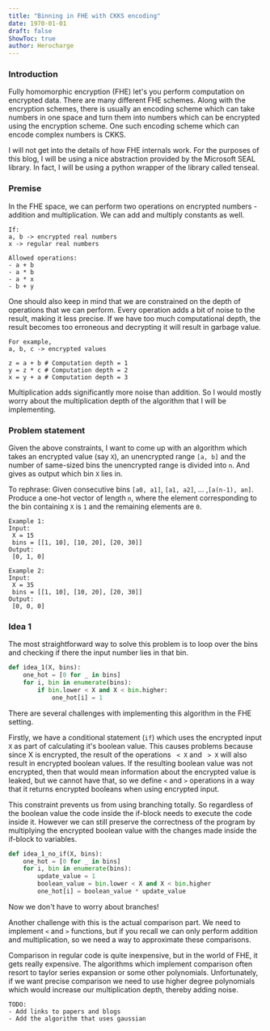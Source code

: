 ```yaml
---
title: "Binning in FHE with CKKS encoding"
date: 1970-01-01
draft: false
ShowToc: true
author: Herocharge
---
```


### Introduction

Fully homomorphic encryption (FHE) let's you perform computation on encrypted data. There are many different FHE schemes. Along with the encryption schemes, there is usually an encoding scheme which can take numbers in one space and turn them into numbers which can be encrypted using the encryption scheme. One such encoding scheme which can encode complex numbers is CKKS.  

I will not get into the details of how FHE internals work. For the purposes of this blog, I will be using a nice abstraction provided by the Microsoft SEAL library. In fact, I will be using a python wrapper of the library called tenseal.

### Premise

In the FHE space, we can perform two operations on encrypted numbers - addition and multiplication. We can add and multiply constants as well. 

```
If:
a, b -> encrypted real numbers
x -> regular real numbers

Allowed operations:
- a + b
- a * b
- a * x
- b + y

```

One should also keep in mind that we are constrained on the depth of operations that we can perform. Every operation adds a bit of noise to the result, making it less precise. If we have too much computational depth, the result becomes too erroneous and decrypting it will result in garbage value.

```
For example,
a, b, c -> encrypted values

z = a + b # Computation depth = 1
y = z * c # Computation depth = 2
x = y + a # Computation depth = 3

```

Multiplication adds significantly more noise than addition. So I would mostly worry about the multiplication depth of the algorithm that I will be implementing.


### Problem statement

Given the above constraints, I want to come up with an algorithm which takes an encrypted value (say `X`), an unencrypted range `[a, b]` and the number of same-sized bins the unencrypted range is divided into `n`. And gives as output which bin `X` lies in.

To rephrase: Given consecutive bins `[a0, a1]`, `[a1, a2]`, ... ,`[a(n-1), an]`. Produce a one-hot vector of length `n`, where the element corresponding to the bin containing `X` is `1` and the remaining elements are `0`.

```
Example 1:
Input:
 X = 15 
 bins = [[1, 10], [10, 20], [20, 30]]
Output:
 [0, 1, 0]

Example 2:
Input:
 X = 35 
 bins = [[1, 10], [10, 20], [20, 30]]
Output:
 [0, 0, 0]
```

### Idea 1
The most straightforward way to solve this problem is to loop over the bins and checking if there the input number lies in that bin.

```py
def idea_1(X, bins):
    one_hot = [0 for _ in bins]
    for i, bin in enumerate(bins):
        if bin.lower < X and X < bin.higher:
            one_hot[i] = 1
```

There are several challenges with implementing this algorithm in the FHE setting.

Firstly, we have a conditional statement (`if`) which uses the encrypted input `X` as part of calculating it's boolean value. This causes problems because since X is encrypted, the result of the operations ` < X` and ` > X` will also result in encrypted boolean values. If the resulting boolean value was not encrypted, then that would mean information about the encrypted value is leaked, but we cannot have that, so we define `<` and `>` operations in a way that it returns encrypted booleans when using encrypted input.  

This constraint prevents us from using branching totally. So regardless of the boolean value the code inside the if-block needs to execute the code inside it. However we can still preserve the correctness of the program by multiplying the encrypted boolean value with the changes made inside the if-block to variables.

```py
def idea_1_no_if(X, bins):
    one_hot = [0 for _ in bins]
    for i, bin in enumerate(bins):
        update_value = 1
        boolean_value = bin.lower < X and X < bin.higher
        one_hot[i] = boolean_value * update_value
```

Now we don't have to worry about branches!

Another challenge with this is the actual comparison part. We need to implement `<` and `>` functions, but if you recall we can only perform addition and multiplication, so we need a way to approximate these comparisons.

Comparison in regular code is quite inexpensive, but in the world of FHE, it gets really expensive. The algorithms which implement comparison often resort to taylor series expansion or some other polynomials. Unfortunately, if we want precise comparison we need to use higher degree polynomials which would increase our multiplication depth, thereby adding noise.

```
TODO:
- Add links to papers and blogs
- Add the algorithm that uses gaussian
```